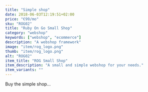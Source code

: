 ```yaml
---
title: "Simple shop"
date: 2018-06-03T12:19:51+02:00
price: "€99/mo"
sku: "ROG02"
title: "Ruby On Go Small Shop"
category: "webshop"
keywords: ["webshop", "ecommerce"]
description: "A webshop framework"
image: "item/rog_logo.png"
thumb: "item/rog_logo.png"
alt: "ROG02"
item_title: "ROG Small Shop"
item_description: "A small and simple webshop for your needs."
item_variants: ""
---
```


Buy the simple shop...